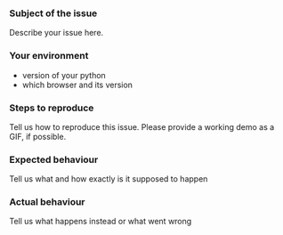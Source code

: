 ### Subject of the issue
Describe your issue here.

### Your environment
* version of your python
* which browser and its version

### Steps to reproduce
Tell us how to reproduce this issue. Please provide a working demo as a GIF, if possible.

### Expected behaviour
Tell us what and how exactly is it supposed to  happen

### Actual behaviour
Tell us what happens instead or what went wrong

